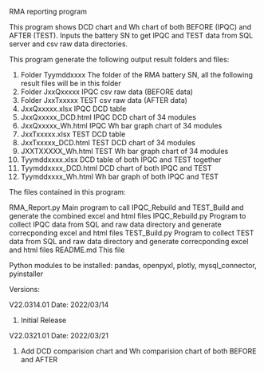RMA reporting program

This program shows DCD chart and Wh chart of both BEFORE (IPQC) and AFTER
(TEST). Inputs the battery SN to get IPQC and TEST data from SQL server and
csv raw data directories.

This program generate the following output result folders and files:
  1. Folder Tyymddxxxx       The folder of the RMA battery SN, all the
                             following result files will be in this folder
  2. Folder JxxQxxxxx        IPQC csv raw data (BEFORE data)
  3. Folder JxxTxxxxx        TEST csv raw data (AFTER data)
  3. JxxQxxxxx.xlsx          IPQC DCD table
  4. JxxQxxxxx_DCD.html      IPQC DCD chart of 34 modules
  5. JxxQxxxxx_Wh.html       IPQC Wh bar graph chart of 34 modules
  6. JxxTxxxxx.xlsx          TEST DCD table
  7. JxxTxxxxx_DCD.html      TEST DCD chart of 34 modules
  8. JXXTXXXXX_Wh.html       TEST Wh bar graph chart of 34 modules
  9. Tyymddxxxx.xlsx         DCD table of both IPQC and TEST together
 10. Tyymddxxxx_DCD.html     DCD chart of both IPQC and TEST
 11. Tyymddxxxx_Wh.html      Wh bar graph of both IPQC and TEST

The files contained in this program:

RMA_Report.py       Main program to call IPQC_Rebuild and TEST_Build and 
                    generate the combined excel and html files 
IPQC_Rebuild.py     Program to collect IPQC data from SQL and raw data
                    directory and generate correcponding excel and html files
TEST_Build.py       Program to collect TEST data from SQL and raw data
                    directory and generate correcponding excel and html files
README.md           This file

Python modules to be installed:
pandas, openpyxl, plotly, mysql_connector, 
pyinstaller

Versions:

V22.0314.01
Date: 2022/03/14
 1. Initial Release
 
 V22.0321.01
Date: 2022/03/21
 1. Add DCD comparision chart and Wh comparision chart of both BEFORE and AFTER